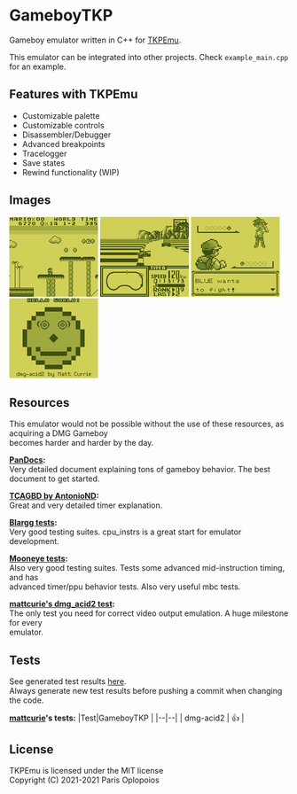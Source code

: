 # GameboyTKP
Gameboy emulator written in C++ for [TKPEmu](https://github.com/OFFTKP/TKPEmu).

This emulator can be integrated into other projects. Check `example_main.cpp` for an example.

## Features with TKPEmu
 - Customizable palette
 - Customizable controls
 - Disassembler/Debugger
 - Advanced breakpoints
 - Tracelogger
 - Save states 
 - Rewind functionality (WIP)

## Images
![Super Mario Land](./Images/sml.bmp)
![F-1 Race](./Images/f1.bmp)
![Pokemon Red](./Images/red.bmp)
![dmg-acid2](./Images/test.bmp)

## Resources
This emulator would not be possible without the use of these resources, as acquiring a DMG Gameboy     
becomes harder and harder by the day.

**[PanDocs](https://gbdev.io/pandocs/):**    
Very detailed document explaining tons of gameboy behavior. The best document to get started.

**[TCAGBD by AntonioND](https://github.com/AntonioND/giibiiadvance/blob/master/docs/TCAGBD.pdf):**    
Great and very detailed timer explanation.    

**[Blargg tests](https://github.com/retrio/gb-test-roms):**    
Very good testing suites. cpu_instrs is a great start for emulator development.    

**[Mooneye tests](https://github.com/Gekkio/mooneye-test-suite/):**    
Also very good testing suites. Tests some advanced mid-instruction timing, and has      
advanced timer/ppu behavior tests. Also very useful mbc tests.    

**[mattcurie's dmg_acid2 test](https://github.com/mattcurrie/dmg-acid2):**    
The only test you need for correct video output emulation. A huge milestone for every     
emulator.

## Tests

See generated test results [here](./TEST_RESULTS.md).    
Always generate new test results before pushing a commit when changing the code.

**[mattcurie](https://github.com/mattcurrie)'s tests:**
|Test|GameboyTKP  |
|--|--|
| dmg-acid2 | :+1: |

## License
TKPEmu is licensed under the MIT license    
Copyright (C) 2021-2021 Paris Oplopoios
